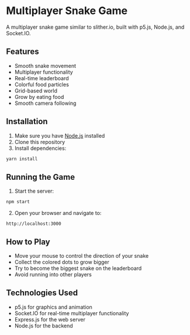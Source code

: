 # Multiplayer Snake Game

A multiplayer snake game similar to slither.io, built with p5.js, Node.js, and Socket.IO.

## Features

- Smooth snake movement
- Multiplayer functionality
- Real-time leaderboard
- Colorful food particles
- Grid-based world
- Grow by eating food
- Smooth camera following

## Installation

1. Make sure you have [Node.js](https://nodejs.org/) installed
2. Clone this repository
3. Install dependencies:
```bash
yarn install
```

## Running the Game

1. Start the server:
```bash
npm start
```

2. Open your browser and navigate to:
```
http://localhost:3000
```

## How to Play

- Move your mouse to control the direction of your snake
- Collect the colored dots to grow bigger
- Try to become the biggest snake on the leaderboard
- Avoid running into other players

## Technologies Used

- p5.js for graphics and animation
- Socket.IO for real-time multiplayer functionality
- Express.js for the web server
- Node.js for the backend 